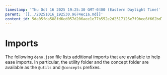 ```yaml
---
timestamp: 'Thu Oct 16 2025 19:25:30 GMT-0400 (Eastern Daylight Time)'
parent: '[[../20251016_192530.9674ec1a.md]]'
content_id: 5da05fda588fd6ed057d206aee1e77b552e2d2517126e7f9bee6f662bd7c0afe
---
```


# Imports

The following `deno.json` file lists additional imports that are available to help ease imports. In particular, the utility folder and the concept folder are available as the `@utils` and `@concepts` prefixes.
